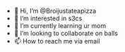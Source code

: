 - 👋 Hi, I’m @Broijustateapizza
- 👀 I’m interested in s3cs
- 🌱 I’m currently learning ur mom
- 💞️ I’m looking to collaborate on balls
- 📫 How to reach me via email

<!---
Broijustateapizza/Broijustateapizza is a ✨ special ✨ repository because its `README.md` (this file) appears on your GitHub profile.
You can click the Preview link to take a look at your changes.
--->
